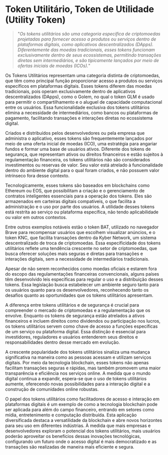 # Token Utilitário, Token de Utilidade (Utility Token)

>"*Os tokens utilitários são uma categoria específica de criptomoedas projetadas para fornecer acesso a produtos ou serviços dentro de plataformas digitais, como aplicativos descentralizados (DApps). Diferentemente das moedas tradicionais, esses tokens funcionam exclusivamente dentro de seus ecossistemas, permitindo transações diretas sem intermediários, e são tipicamente lançados por meio de ofertas iniciais de moedas (ICOs).*"

Os Tokens Utilitários representam uma categoria distinta de criptomoedas, que têm como principal função proporcionar acesso a produtos ou serviços específicos em plataformas digitais. Esses tokens diferem das moedas tradicionais, pois operam exclusivamente dentro de aplicativos descentralizados (DApps), como o Golem, no qual o token GLM é usado para permitir o compartilhamento e o aluguel de capacidade computacional entre os usuários. Essa funcionalidade exclusiva dos tokens utilitários elimina a necessidade de intermediários, como bancos ou plataformas de pagamento, facilitando transações e interações diretas no ecossistema digital.

Criados e distribuídos pelos desenvolvedores ou pela empresa que administra o aplicativo, esses tokens são frequentemente lançados por meio de uma oferta inicial de moedas (ICO), uma estratégia para angariar fundos e formar uma base de usuários ativos. Diferente dos tokens de segurança, que representam ativos ou direitos financeiros e estão sujeitos à regulamentação financeira, os tokens utilitários não são considerados investimentos ou reservas de valor. Seu valor está atrelado à funcionalidade dentro do ambiente digital para o qual foram criados, e não possuem valor intrínseco fora desse contexto.

Tecnologicamente, esses tokens são baseados em blockchains como Ethereum ou EOS, que possibilitam a criação e o gerenciamento de contratos inteligentes essenciais para a operação dos tokens. Eles são armazenados em carteiras digitais compatíveis, o que facilita a administração e o uso por parte dos usuários. A utilidade desses tokens está restrita ao serviço ou plataforma específica, não tendo aplicabilidade ou valor em outros contextos.

Entre outros exemplos notáveis estão o token BAT, utilizado no navegador Brave para recompensar usuários que escolhem visualizar anúncios, e o token KNC, que facilita transações dentro da Kyber Network, um sistema descentralizado de troca de criptomoedas. Essa especificidade dos tokens utilitários reflete uma tendência crescente no setor de criptomoedas, que busca oferecer soluções mais seguras e diretas para transações e interações digitais, sem a necessidade de intermediários tradicionais.

Apesar de não serem reconhecidos como moedas oficiais e estarem fora do escopo das regulamentações financeiras convencionais, alguns países têm desenvolvido leis específicas para regular o uso e a distribuição desses tokens. Essa legislação busca estabelecer um ambiente seguro tanto para os usuários quanto para os desenvolvedores, reconhecendo tanto os desafios quanto as oportunidades que os tokens utilitários apresentam.

A diferença entre tokens utilitários e de segurança é crucial para compreender o mercado de criptomoedas e a regulamentação que os envolve. Enquanto os tokens de segurança estão atrelados a ativos financeiros e incluem direitos como dividendos ou participação nos lucros, os tokens utilitários servem como chave de acesso a funções específicas de um serviço ou plataforma digital. Essa distinção é essencial para investidores, reguladores e usuários entenderem seus direitos e responsabilidades dentro desse mercado em evolução.

A crescente popularidade dos tokens utilitários sinaliza uma mudança significativa na maneira como as pessoas acessam e utilizam serviços digitais. Por meio da tecnologia blockchain, esses tokens não apenas facilitam transações seguras e rápidas, mas também promovem uma maior transparência e eficiência nos serviços online. A medida que o mundo digital continua a expandir, espera-se que o uso de tokens utilitários aumente, oferecendo novas possibilidades para a interação digital e a construção de comunidades online robustas.

O papel dos tokens utilitários como facilitadores de acesso e interação em plataformas digitais é um exemplo de como a tecnologia blockchain pode ser aplicada para além do campo financeiro, entrando em setores como mídia, entretenimento e computação distribuída. Esta aplicação diversificada destaca a versatilidade da blockchain e abre novos horizontes para seu uso em diferentes indústrias. À medida que mais empresas e desenvolvedores exploram o potencial dos tokens utilitários, mais usuários poderão aproveitar os benefícios dessas inovações tecnológicas, configurando um futuro onde o acesso digital é mais democratizado e as transações são realizadas de maneira mais eficiente e segura.